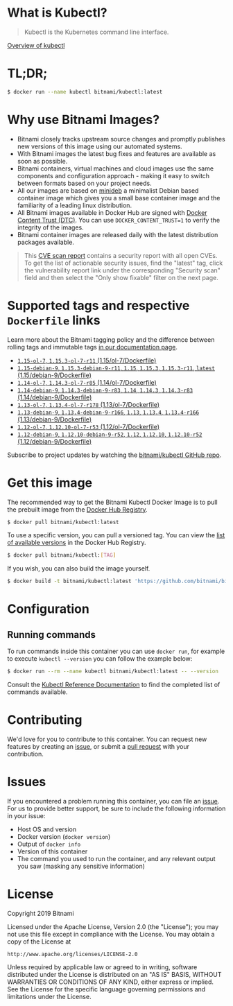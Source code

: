 
# What is Kubectl?

> Kubectl is the Kubernetes command line interface.

[Overview of kubectl](https://kubernetes.io/docs/reference/kubectl/overview/)

# TL;DR;

```bash
$ docker run --name kubectl bitnami/kubectl:latest
```

# Why use Bitnami Images?

* Bitnami closely tracks upstream source changes and promptly publishes new versions of this image using our automated systems.
* With Bitnami images the latest bug fixes and features are available as soon as possible.
* Bitnami containers, virtual machines and cloud images use the same components and configuration approach - making it easy to switch between formats based on your project needs.
* All our images are based on [minideb](https://github.com/bitnami/minideb) a minimalist Debian based container image which gives you a small base container image and the familiarity of a leading linux distribution.
* All Bitnami images available in Docker Hub are signed with [Docker Content Trust (DTC)](https://docs.docker.com/engine/security/trust/content_trust/). You can use `DOCKER_CONTENT_TRUST=1` to verify the integrity of the images.
* Bitnami container images are released daily with the latest distribution packages available.


> This [CVE scan report](https://quay.io/repository/bitnami/kubectl?tab=tags) contains a security report with all open CVEs. To get the list of actionable security issues, find the "latest" tag, click the vulnerability report link under the corresponding "Security scan" field and then select the "Only show fixable" filter on the next page.

# Supported tags and respective `Dockerfile` links

Learn more about the Bitnami tagging policy and the difference between rolling tags and immutable tags [in our documentation page](https://docs.bitnami.com/containers/how-to/understand-rolling-tags-containers/).


* [`1.15-ol-7`, `1.15.3-ol-7-r11` (1.15/ol-7/Dockerfile)](https://github.com/bitnami/bitnami-docker-kubectl/blob/1.15.3-ol-7-r11/1.15/ol-7/Dockerfile)
* [`1.15-debian-9`, `1.15.3-debian-9-r11`, `1.15`, `1.15.3`, `1.15.3-r11`, `latest` (1.15/debian-9/Dockerfile)](https://github.com/bitnami/bitnami-docker-kubectl/blob/1.15.3-debian-9-r11/1.15/debian-9/Dockerfile)
* [`1.14-ol-7`, `1.14.3-ol-7-r85` (1.14/ol-7/Dockerfile)](https://github.com/bitnami/bitnami-docker-kubectl/blob/1.14.3-ol-7-r85/1.14/ol-7/Dockerfile)
* [`1.14-debian-9`, `1.14.3-debian-9-r83`, `1.14`, `1.14.3`, `1.14.3-r83` (1.14/debian-9/Dockerfile)](https://github.com/bitnami/bitnami-docker-kubectl/blob/1.14.3-debian-9-r83/1.14/debian-9/Dockerfile)
* [`1.13-ol-7`, `1.13.4-ol-7-r178` (1.13/ol-7/Dockerfile)](https://github.com/bitnami/bitnami-docker-kubectl/blob/1.13.4-ol-7-r178/1.13/ol-7/Dockerfile)
* [`1.13-debian-9`, `1.13.4-debian-9-r166`, `1.13`, `1.13.4`, `1.13.4-r166` (1.13/debian-9/Dockerfile)](https://github.com/bitnami/bitnami-docker-kubectl/blob/1.13.4-debian-9-r166/1.13/debian-9/Dockerfile)
* [`1.12-ol-7`, `1.12.10-ol-7-r53` (1.12/ol-7/Dockerfile)](https://github.com/bitnami/bitnami-docker-kubectl/blob/1.12.10-ol-7-r53/1.12/ol-7/Dockerfile)
* [`1.12-debian-9`, `1.12.10-debian-9-r52`, `1.12`, `1.12.10`, `1.12.10-r52` (1.12/debian-9/Dockerfile)](https://github.com/bitnami/bitnami-docker-kubectl/blob/1.12.10-debian-9-r52/1.12/debian-9/Dockerfile)

Subscribe to project updates by watching the [bitnami/kubectl GitHub repo](https://github.com/bitnami/bitnami-docker-kubectl).

# Get this image

The recommended way to get the Bitnami Kubectl Docker Image is to pull the prebuilt image from the [Docker Hub Registry](https://hub.docker.com/r/bitnami/kubectl).

```bash
$ docker pull bitnami/kubectl:latest
```

To use a specific version, you can pull a versioned tag. You can view the [list of available versions](https://hub.docker.com/r/bitnami/kubectl/tags/) in the Docker Hub Registry.

```bash
$ docker pull bitnami/kubectl:[TAG]
```

If you wish, you can also build the image yourself.

```bash
$ docker build -t bitnami/kubectl:latest 'https://github.com/bitnami/bitnami-docker-kubectl.git#master:1.15/debian-9'
```

# Configuration

## Running commands

To run commands inside this container you can use `docker run`, for example to execute `kubectl --version` you can follow the example below:

```bash
$ docker run --rm --name kubectl bitnami/kubectl:latest -- --version
```

Consult the [Kubectl Reference Documentation](https://kubernetes.io/docs/reference/generated/kubectl/kubectl-commands) to find the completed list of commands available.

# Contributing

We'd love for you to contribute to this container. You can request new features by creating an [issue](https://github.com/bitnami/bitnami-docker-kubectl/issues), or submit a [pull request](https://github.com/bitnami/bitnami-docker-kubectl/pulls) with your contribution.

# Issues

If you encountered a problem running this container, you can file an [issue](https://github.com/bitnami/bitnami-docker-kubectl/issues). For us to provide better support, be sure to include the following information in your issue:

- Host OS and version
- Docker version (`docker version`)
- Output of `docker info`
- Version of this container
- The command you used to run the container, and any relevant output you saw (masking any sensitive information)

# License

Copyright 2019 Bitnami

Licensed under the Apache License, Version 2.0 (the "License");
you may not use this file except in compliance with the License.
You may obtain a copy of the License at

    http://www.apache.org/licenses/LICENSE-2.0

Unless required by applicable law or agreed to in writing, software
distributed under the License is distributed on an "AS IS" BASIS,
WITHOUT WARRANTIES OR CONDITIONS OF ANY KIND, either express or implied.
See the License for the specific language governing permissions and
limitations under the License.
